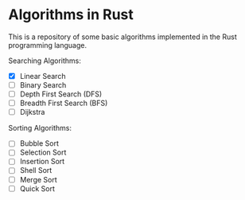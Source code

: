 # Algorithms in Rust

This is a repository of some basic algorithms implemented in the Rust programming language.

Searching Algorithms:
- [x] Linear Search
- [ ] Binary Search
- [ ] Depth First Search (DFS)
- [ ] Breadth First Search (BFS)
- [ ] Dijkstra 

Sorting Algorithms:
- [ ] Bubble Sort
- [ ] Selection Sort
- [ ] Insertion Sort
- [ ] Shell Sort
- [ ] Merge Sort
- [ ] Quick Sort

